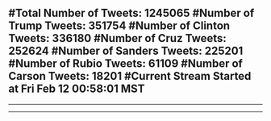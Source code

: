 #Total Number of Tweets: 1245065 
#Number of Trump Tweets: 351754
#Number of Clinton Tweets: 336180
#Number of Cruz Tweets: 252624
#Number of Sanders Tweets: 225201
#Number of Rubio Tweets: 61109
#Number of Carson Tweets: 18201
#Current Stream Started at Fri Feb 12 00:58:01 MST
---
---
---
